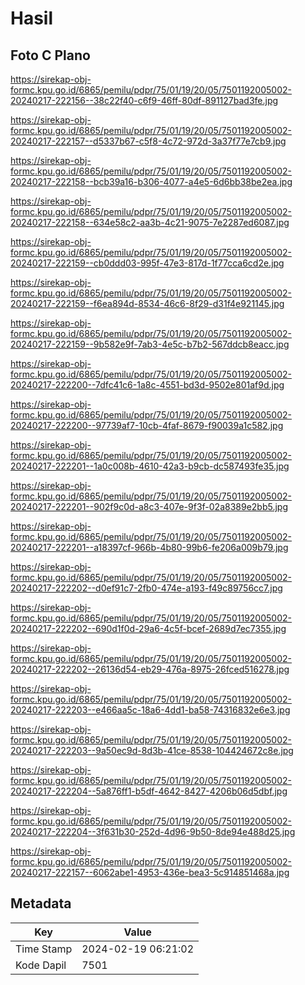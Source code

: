 # Hasil

## Foto C Plano

https://sirekap-obj-formc.kpu.go.id/6865/pemilu/pdpr/75/01/19/20/05/7501192005002-20240217-222156--38c22f40-c6f9-46ff-80df-891127bad3fe.jpg

https://sirekap-obj-formc.kpu.go.id/6865/pemilu/pdpr/75/01/19/20/05/7501192005002-20240217-222157--d5337b67-c5f8-4c72-972d-3a37f77e7cb9.jpg

https://sirekap-obj-formc.kpu.go.id/6865/pemilu/pdpr/75/01/19/20/05/7501192005002-20240217-222158--bcb39a16-b306-4077-a4e5-6d6bb38be2ea.jpg

https://sirekap-obj-formc.kpu.go.id/6865/pemilu/pdpr/75/01/19/20/05/7501192005002-20240217-222158--634e58c2-aa3b-4c21-9075-7e2287ed6087.jpg

https://sirekap-obj-formc.kpu.go.id/6865/pemilu/pdpr/75/01/19/20/05/7501192005002-20240217-222159--cb0ddd03-995f-47e3-817d-1f77cca6cd2e.jpg

https://sirekap-obj-formc.kpu.go.id/6865/pemilu/pdpr/75/01/19/20/05/7501192005002-20240217-222159--f6ea894d-8534-46c6-8f29-d31f4e921145.jpg

https://sirekap-obj-formc.kpu.go.id/6865/pemilu/pdpr/75/01/19/20/05/7501192005002-20240217-222159--9b582e9f-7ab3-4e5c-b7b2-567ddcb8eacc.jpg

https://sirekap-obj-formc.kpu.go.id/6865/pemilu/pdpr/75/01/19/20/05/7501192005002-20240217-222200--7dfc41c6-1a8c-4551-bd3d-9502e801af9d.jpg

https://sirekap-obj-formc.kpu.go.id/6865/pemilu/pdpr/75/01/19/20/05/7501192005002-20240217-222200--97739af7-10cb-4faf-8679-f90039a1c582.jpg

https://sirekap-obj-formc.kpu.go.id/6865/pemilu/pdpr/75/01/19/20/05/7501192005002-20240217-222201--1a0c008b-4610-42a3-b9cb-dc587493fe35.jpg

https://sirekap-obj-formc.kpu.go.id/6865/pemilu/pdpr/75/01/19/20/05/7501192005002-20240217-222201--902f9c0d-a8c3-407e-9f3f-02a8389e2bb5.jpg

https://sirekap-obj-formc.kpu.go.id/6865/pemilu/pdpr/75/01/19/20/05/7501192005002-20240217-222201--a18397cf-966b-4b80-99b6-fe206a009b79.jpg

https://sirekap-obj-formc.kpu.go.id/6865/pemilu/pdpr/75/01/19/20/05/7501192005002-20240217-222202--d0ef91c7-2fb0-474e-a193-f49c89756cc7.jpg

https://sirekap-obj-formc.kpu.go.id/6865/pemilu/pdpr/75/01/19/20/05/7501192005002-20240217-222202--690d1f0d-29a6-4c5f-bcef-2689d7ec7355.jpg

https://sirekap-obj-formc.kpu.go.id/6865/pemilu/pdpr/75/01/19/20/05/7501192005002-20240217-222202--26136d54-eb29-476a-8975-26fced516278.jpg

https://sirekap-obj-formc.kpu.go.id/6865/pemilu/pdpr/75/01/19/20/05/7501192005002-20240217-222203--e466aa5c-18a6-4dd1-ba58-74316832e6e3.jpg

https://sirekap-obj-formc.kpu.go.id/6865/pemilu/pdpr/75/01/19/20/05/7501192005002-20240217-222203--9a50ec9d-8d3b-41ce-8538-104424672c8e.jpg

https://sirekap-obj-formc.kpu.go.id/6865/pemilu/pdpr/75/01/19/20/05/7501192005002-20240217-222204--5a876ff1-b5df-4642-8427-4206b06d5dbf.jpg

https://sirekap-obj-formc.kpu.go.id/6865/pemilu/pdpr/75/01/19/20/05/7501192005002-20240217-222204--3f631b30-252d-4d96-9b50-8de94e488d25.jpg

https://sirekap-obj-formc.kpu.go.id/6865/pemilu/pdpr/75/01/19/20/05/7501192005002-20240217-222157--6062abe1-4953-436e-bea3-5c914851468a.jpg


## Metadata

| Key        | Value               |
| ---------- | ------------------- |
| Time Stamp | 2024-02-19 06:21:02 |
| Kode Dapil | 7501                |



